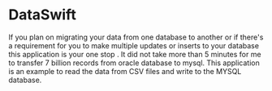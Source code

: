 # DataSwift
If you plan on migrating your data from one database to another or if there's a requirement for you to make multiple updates or inserts to your database this application is your one stop . It did not take more than 5 minutes for me to transfer 7 billion records from oracle database to mysql. This application is an example to read the data from CSV files and write to the MYSQL database.
